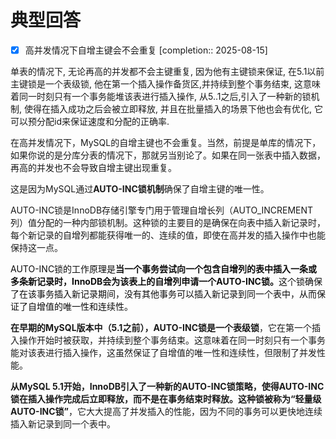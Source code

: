 # 典型回答

- [x] 高并发情况下自增主键会不会重复  [completion:: 2025-08-15]

单表的情况下, 无论再高的并发都不会主键重复, 因为他有主键锁来保证, 在5.1以前主键锁是一个表级锁, 他在第一个插入操作备货区,并持续到整个事务结束, 这意味着同一时刻只有一个事务能堆该表进行插入操作, 从5..1之后,引入了一种新的锁机制, 使得在插入成功之后会被立即释放, 并且在批量插入的场景下他也会有优化, 它可以预分配id来保证速度和分配的正确率.

在高并发情况下，MySQL的自增主键也不会重复。当然，前提是单库的情况下，如果你说的是分库分表的情况下，那就另当别论了。如果在同一张表中插入数据，再高的并发也不会导致自增主键出现重复。



这是因为MySQL通过**AUTO-INC锁机制**确保了自增主键的唯一性。



AUTO-INC锁是InnoDB存储引擎专门用于管理自增长列（AUTO_INCREMENT列）值分配的一种内部锁机制。这种锁的主要目的是确保在向表中插入新记录时，每个新记录的自增列都能获得唯一的、连续的值，即使在高并发的插入操作中也能保持这一点。



<font style="color:rgb(13, 13, 13);">AUTO-INC锁的工作原理是</font>**<font style="color:rgb(13, 13, 13);">当一个事务尝试向一个包含自增列的表中插入一条或多条新记录时，InnoDB会为该表上的自增列申请一个AUTO-INC锁。</font>**<font style="color:rgb(13, 13, 13);">这个锁确保了在该事务插入新记录期间，没有其他事务可以插入新记录到同一个表中，从而保证了自增值的唯一性和连续性。</font>

<font style="color:rgb(13, 13, 13);"></font>

**在早期的MySQL版本中（5.1之前），AUTO-INC锁是一个表级锁**，它在第一个插入操作开始时被获取，并持续到整个事务结束。这意味着在同一时刻只有一个事务能对该表进行插入操作，这虽然保证了自增值的唯一性和连续性，但限制了并发性能。



**从MySQL 5.1开始，InnoDB引入了一种新的AUTO-INC锁策略，使得AUTO-INC锁在插入操作完成后立即释放，而不是在事务结束时释放。这种锁被称为“轻量级AUTO-INC锁”**，它大大提高了并发插入的性能，因为不同的事务可以更快地连续插入新记录到同一个表中。

